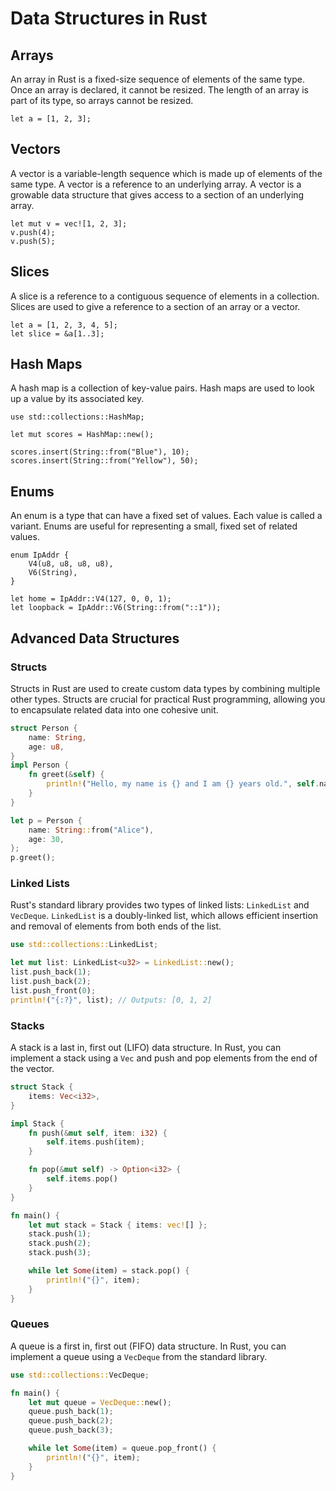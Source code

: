# Data Structures in Rust

## Arrays

An array in Rust is a fixed-size sequence of elements of the same type. Once an array is declared, it cannot be resized. The length of an array is part of its type, so arrays cannot be resized. 

```rust, noplayground
let a = [1, 2, 3];
```

## Vectors

A vector is a variable-length sequence which is made up of elements of the same type. A vector is a reference to an underlying array. A vector is a growable data structure that gives access to a section of an underlying array. 

```rust, noplayground
let mut v = vec![1, 2, 3];
v.push(4);
v.push(5);
```

## Slices

A slice is a reference to a contiguous sequence of elements in a collection. Slices are used to give a reference to a section of an array or a vector. 

```rust, noplayground
let a = [1, 2, 3, 4, 5];
let slice = &a[1..3];
```

## Hash Maps

A hash map is a collection of key-value pairs. Hash maps are used to look up a value by its associated key. 

```rust, noplayground
use std::collections::HashMap;

let mut scores = HashMap::new();

scores.insert(String::from("Blue"), 10);
scores.insert(String::from("Yellow"), 50);
```

## Enums

An enum is a type that can have a fixed set of values. Each value is called a variant. Enums are useful for representing a small, fixed set of related values. 

```rust, noplayground
enum IpAddr {
    V4(u8, u8, u8, u8),
    V6(String),
}

let home = IpAddr::V4(127, 0, 0, 1);
let loopback = IpAddr::V6(String::from("::1"));
```

## Advanced Data Structures

### Structs

Structs in Rust are used to create custom data types by combining multiple other types. Structs are crucial for practical Rust programming, allowing you to encapsulate related data into one cohesive unit.

```rust
struct Person {
    name: String,
    age: u8,
}
impl Person {
    fn greet(&self) {
        println!("Hello, my name is {} and I am {} years old.", self.name, self.age);
    }
}

let p = Person {
    name: String::from("Alice"),
    age: 30,
};
p.greet();
```

### Linked Lists

Rust's standard library provides two types of linked lists: `LinkedList` and `VecDeque`. `LinkedList` is a doubly-linked list, which allows efficient insertion and removal of elements from both ends of the list.

```rust
use std::collections::LinkedList;

let mut list: LinkedList<u32> = LinkedList::new();
list.push_back(1);
list.push_back(2);
list.push_front(0);
println!("{:?}", list); // Outputs: [0, 1, 2]
```


### Stacks

A stack is a last in, first out (LIFO) data structure. In Rust, you can implement a stack using a `Vec` and push and pop elements from the end of the vector.

```rust
struct Stack {
    items: Vec<i32>,
}

impl Stack {
    fn push(&mut self, item: i32) {
        self.items.push(item);
    }

    fn pop(&mut self) -> Option<i32> {
        self.items.pop()
    }
}

fn main() {
    let mut stack = Stack { items: vec![] };
    stack.push(1);
    stack.push(2);
    stack.push(3);

    while let Some(item) = stack.pop() {
        println!("{}", item);
    }
}
```

### Queues

A queue is a first in, first out (FIFO) data structure. In Rust, you can implement a queue using a `VecDeque` from the standard library.

```rust
use std::collections::VecDeque;

fn main() {
    let mut queue = VecDeque::new();
    queue.push_back(1);
    queue.push_back(2);
    queue.push_back(3);

    while let Some(item) = queue.pop_front() {
        println!("{}", item);
    }
}
```
